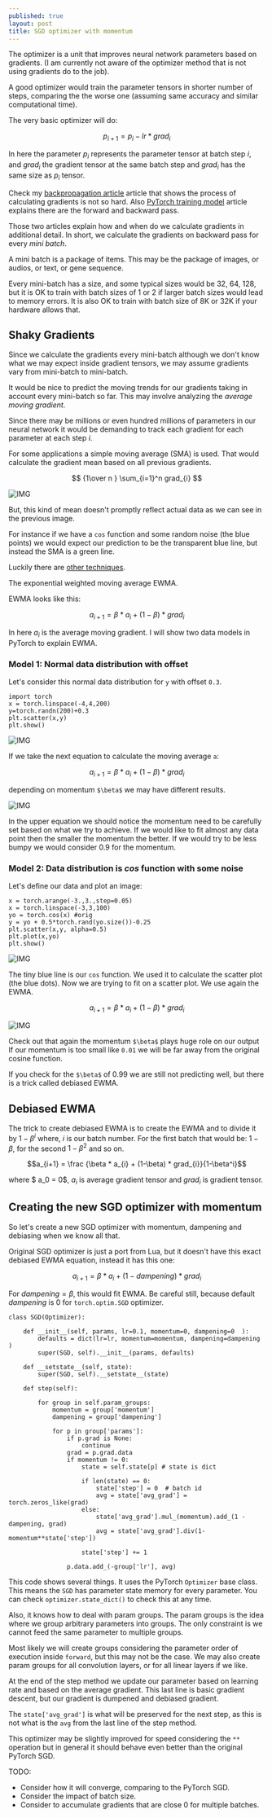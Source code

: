 ```yaml
---
published: true
layout: post
title: SGD optimizer with momentum
---
```

The optimizer is a unit that improves neural network parameters based on gradients. (I am currently not aware of the optimizer method that is not using gradients do to the job).

A good optimizer would train the parameter tensors in shorter number of steps, comparing the the worse one (assuming same accuracy and similar computational time).

The very basic optimizer will do:

$$ p_{i+1} = p_{i} - lr * grad_{i} $$

In here the parameter $p_{i}$ represents the parameter tensor at batch step $i$, and $grad_{i}$ the gradient tensor at the same batch step and $grad_{i}$ has the same size as $p_i$ tensor.

Check my [backpropagation article](https://dejanbatanjac.github.io/2019/01/30/Backpropagation-honorable-notes.html) article that shows the process of calculating gradients is not so hard. Also [PyTorch training model](https://dejanbatanjac.github.io/2019/02/15/PyTorch-training-model.html) article explains there are the forward and backward pass.

Those two articles explain how and when do we calculate gradients in additional detail. In short, we calculate the gradients on backward pass for every *mini batch*.

A mini batch is a package of items. This may be the package of images, or audios, or text, or gene sequence. 

Every mini-batch has a size, and some typical sizes would be 32, 64, 128, but it is OK to train with batch sizes of 1 or 2 if larger batch sizes would lead to memory errors. It is also OK to train with batch size of 8K or 32K if your hardware allows that.

## Shaky Gradients

Since we calculate the gradients every mini-batch although we don't know what we may expect inside gradient tensors, we may assume gradients vary from mini-batch to mini-batch.

It would be nice to predict the moving trends for our gradients taking in account every mini-batch so far. This may involve analyzing the *average moving gradient*.

Since there may be millions or even hundred millions of parameters in our neural network it would be demanding to track each gradient for each parameter at each step $i$.

For some applications a simple moving average (SMA) is used. That would calculate the gradient mean based on all previous gradients.

$$ {1\over n } \sum_{i=1}^n grad_{i}  $$

![IMG](/images/momentum5.png)

But, this kind of mean doesn't promptly reflect actual data as we can see in the previous image.

For instance if we have a `cos` function and some random noise (the blue points) we would expect our prediction to be the transparent blue line, but instead the SMA is a green line.

Luckily there are [other techniques](https://en.wikipedia.org/wiki/Moving_average).

The exponential weighted moving average EWMA.

EWMA looks like this:

$$a_{i+1} = \beta * a_i + (1-\beta) * grad_{i}$$

In here $a_i$ is the average moving gradient. I will show two data models in PyTorch to explain EWMA.

### Model 1: Normal data distribution with offset

Let's consider this normal data distribution for `y` with offset `0.3`.
```
import torch
x = torch.linspace(-4,4,200)
y=torch.randn(200)+0.3
plt.scatter(x,y)
plt.show()
```

![IMG](/images/momentum1.png)

If we take the next equation to calculate the moving average `a`:

$$a_{i+1} = \beta * a_i + (1-\beta) * grad_{i}$$

depending on momentum `$\beta$` we may have different results.

![IMG](/images/momentum2.gif)

In the upper equation we should notice the momentum need to be carefully set based on what we try to achieve. If we would like to fit almost any data point then the smaller the momentum the better. If we would try to be less bumpy we would consider 0.9 for the momentum.


### Model 2: Data distribution is *cos* function with some noise

Let's define our data and plot an image:

```
x = torch.arange(-3.,3.,step=0.05)
x = torch.linspace(-3,3,100)
yo = torch.cos(x) #orig
y = yo + 0.5*torch.rand(yo.size())-0.25
plt.scatter(x,y, alpha=0.5)
plt.plot(x,yo)
plt.show()
```

![IMG](/images/momentum3.png)

The tiny blue line is our `cos` function. We used it to calculate the scatter plot (the blue dots). Now we are trying to fit on a scatter plot. We use again the EWMA.

$$a_{i+1} = \beta * a_i + (1-\beta) * grad_{i}$$


![IMG](/images/momentum4.gif)

Check out that again the momentum `$\beta$` plays huge role on our output If our momentum is too small like `0.01` we will be far away from the original cosine function.

If you check for the `$\beta$` of 0.99 we are still not predicting well, but there is a trick called debiased EWMA.


## Debiased EWMA

The trick to create debiased EWMA is to create the EWMA and to divide it by $1-\beta^i$ where, $i$ is our batch number. For the first batch that would be: $1-\beta$, for the second $1-\beta^2$  and so on.

$$a_{i+1} = \frac {\beta * a_{i} + (1-\beta) * grad_{i}}{1-\beta^i}$$

where $ a_0 = 0$, $a_i$ is average gradient tensor and $grad_i$ is gradient tensor.

## Creating the new SGD optimizer with momentum

So let's create a new SGD optimizer with momentum, dampening and debiasing when we know all that.

Original SGD optimizer is just a port from Lua, but it doesn't have this exact debiased EWMA equation, instead it has this one:

$$a_{i+1} = \beta * a_{i} + (1-dampening) * grad_{i}$$

For $dampening = \beta$, this would fit EWMA. Be careful still, because default $dampening$ is 0 for `torch.optim.SGD` optimizer.

```
class SGD(Optimizer): 
   
    def __init__(self, params, lr=0.1, momentum=0, dampening=0  ):        
        defaults = dict(lr=lr, momentum=momentum, dampening=dampening  )
        super(SGD, self).__init__(params, defaults)        

    def __setstate__(self, state):
        super(SGD, self).__setstate__(state)

    def step(self):       
        
        for group in self.param_groups:
            momentum = group['momentum']
            dampening = group['dampening'] 
            
            for p in group['params']:
                if p.grad is None:
                    continue
                grad = p.grad.data
                if momentum != 0:
                    state = self.state[p] # state is dict 

                    if len(state) == 0:                                            
                        state['step'] = 0  # batch id
                        avg = state['avg_grad'] = torch.zeros_like(grad)                    
                    else:                        
                        state['avg_grad'].mul_(momentum).add_(1 - dampening, grad)                        
                        avg = state['avg_grad'].div(1-momentum**state['step'])
                        
                    state['step'] += 1                    

                p.data.add_(-group['lr'], avg)   
```                

This code shows several things. It uses the PyTorch `Optimizer` base class. This means the `SGD` has parameter state memory for every parameter.
You can check `optimizer.state_dict()` to check this at any time.

Also, it knows how to deal with param groups. The param groups is the idea where we group arbitrary parameters into groups. The only constraint is we cannot feed the same parameter to multiple groups.

Most likely we will create groups considering the parameter order of execution inside `forward`, but this may not be the case. We may also create param groups for all convolution layers, or for all linear layers if we like.

At the end of the step method we update our parameter based on learning rate and based on the average gradient. This last line is basic gradient descent, but our gradient is dumpened and debiased gradient.

The `state['avg_grad']` is what will be preserved for the next step, as this is not what is the `avg` from the last line of the step method.

This optimizer may be slightly improved for speed considering the `**` operation but in general it should behave even better than the original PyTorch SGD.

TODO:
* Consider how it will converge, comparing to the PyTorch SGD.
* Consider the impact of batch size.
* Consider to accumulate gradients that are close 0 for multiple batches.
